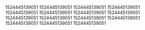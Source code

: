 1524445139051
1524445139051
1524445139051
1524445139051
1524445139051
1524445139051
1524445139051
1524445139051
1524445139051
1524445139051
1524445139051
1524445139051
1524445139051
1524445139051
1524445139051